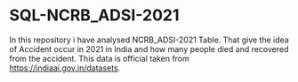 # SQL-NCRB_ADSI-2021
In this repository i have analysed NCRB_ADSI-2021 Table. That give the idea of Accident occur in 2021 in India and how many people died and recovered from the accident. This data is official taken from https://indiaai.gov.in/datasets.
